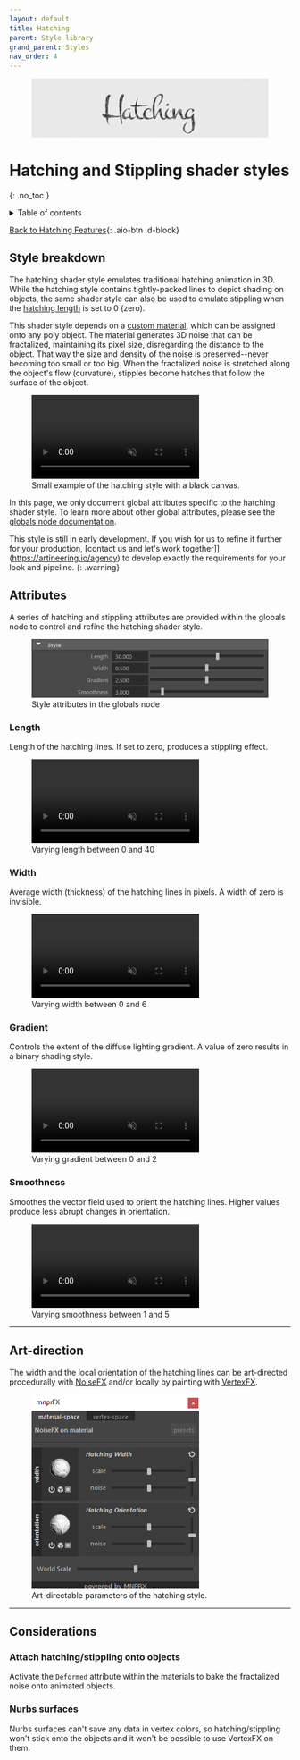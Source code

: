 ```yaml
---
layout: default
title: Hatching
parent: Style library
grand_parent: Styles
nav_order: 4
---
```


<figure>
 <img src="/media/styles/hatching/header.jpg" alt="Hatching header image">
</figure>

# Hatching and Stippling shader styles
{: .no_toc }

<details close markdown="block">
  <summary>
    Table of contents
  </summary>
  {: .text-delta }
1. TOC
{:toc}
</details>

[Back to Hatching Features](https://artineering.io/styles/hatching
){: .aio-btn .d-block}

## Style breakdown

The hatching shader style emulates traditional hatching animation in 3D. While the hatching style contains tightly-packed lines to depict shading on objects, the same shader style can also be used to emulate stippling when the [hatching length](#length) is set to 0 (zero).

This shader style depends on a [custom material](/flair/materials/others#hatching-material), which can be assigned onto any poly object. The material generates 3D noise that can be fractalized, maintaining its pixel size, disregarding the distance to the object. That way the size and density of the noise is preserved--never becoming too small or too big. When the fractalized noise is stretched along the object's flow (curvature), stipples become hatches that follow the surface of the object.

<figure>
	<video autoplay loop muted playsinline>
	    <source src="/media/styles/hatching/example1.mp4" type="video/mp4">
	</video>
	<figcaption>Small example of the hatching style with a black canvas.</figcaption>
</figure>

In this page, we only document global attributes specific to the hatching shader style. To learn more about other global attributes, please see the [globals node documentation](/flair/getting-started/globals).

This style is still in early development. If you wish for us to refine it further for your production, [contact us and let's work together]](https://artineering.io/agency) to develop exactly the requirements for your look and pipeline.
{: .warning}

## Attributes

A series of hatching and stippling attributes are provided within the globals node to control and refine the hatching shader style.

<figure class="aio-ui">
    <img src="/media/styles/hatching/style-attrs.png" alt="Style attributes">
    <figcaption>Style attributes in the globals node</figcaption>
</figure>

### Length
Length of the hatching lines. If set to zero, produces a stippling effect.
<figure>
	<video autoplay loop muted playsinline>
	    <source src="/media/styles/hatching/length.mp4" type="video/mp4">
	</video>
	<figcaption>Varying length between 0 and 40</figcaption>
</figure>

### Width
Average width (thickness) of the hatching lines in pixels. A width of zero is invisible.
<figure>
	<video autoplay loop muted playsinline>
	    <source src="/media/styles/hatching/width.mp4" type="video/mp4">
	</video>
	<figcaption>Varying width between 0 and 6</figcaption>
</figure>

### Gradient
Controls the extent of the diffuse lighting gradient. A value of zero results in a binary shading style.
<figure>
	<video autoplay loop muted playsinline>
	    <source src="/media/styles/hatching/wrap.mp4" type="video/mp4">
	</video>
	<figcaption>Varying gradient between 0 and 2</figcaption>
</figure>

### Smoothness
Smoothes the vector field used to orient the hatching lines. Higher values produce less abrupt changes in orientation.  
<figure>
	<video autoplay loop muted playsinline>
	    <source src="/media/styles/hatching/smoothness.mp4" type="video/mp4">
	</video>
	<figcaption>Varying smoothness between 1 and 5</figcaption>
</figure>


------------------------

## Art-direction
The width and the local orientation of the hatching lines can be art-directed procedurally with [NoiseFX](/flair/art-direction/noisefx) and/or locally by painting with [VertexFX](/flair/art-direction/vertexfx).

<figure class="aio-ui">
	<img src="/media/styles/hatching/noisefx.png" alt="MNPRX noiseFX window">
	<figcaption>Art-directable parameters of the hatching style.</figcaption>
</figure>

---

## Considerations

### Attach hatching/stippling onto objects
Activate the `Deformed` attribute within the materials to bake the fractalized noise onto animated objects.

### Nurbs surfaces
Nurbs surfaces can't save any data in vertex colors, so hatching/stippling won't stick onto the objects and it won't be possible to use VertexFX on them.